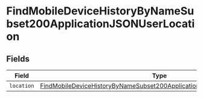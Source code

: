 # FindMobileDeviceHistoryByNameSubset200ApplicationJSONUserLocation


## Fields

| Field                                                                                                                                                                             | Type                                                                                                                                                                              | Required                                                                                                                                                                          | Description                                                                                                                                                                       |
| --------------------------------------------------------------------------------------------------------------------------------------------------------------------------------- | --------------------------------------------------------------------------------------------------------------------------------------------------------------------------------- | --------------------------------------------------------------------------------------------------------------------------------------------------------------------------------- | --------------------------------------------------------------------------------------------------------------------------------------------------------------------------------- |
| `location`                                                                                                                                                                        | [FindMobileDeviceHistoryByNameSubset200ApplicationJSONUserLocationLocation](../../models/operations/findmobiledevicehistorybynamesubset200applicationjsonuserlocationlocation.md) | :heavy_minus_sign:                                                                                                                                                                | N/A                                                                                                                                                                               |